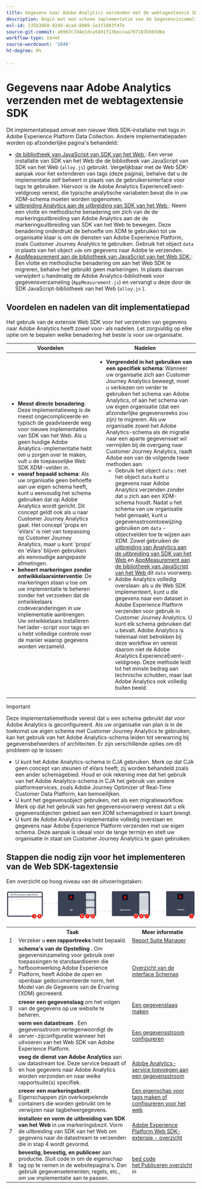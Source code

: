 ```yaml
---
title: Gegevens naar Adobe Analytics verzenden met de webtagextensie SDK
description: Begin met een schone implementatie van de Gegevensinzameling van Adobe Experience Platform om gegevens naar Adobe Analytics te verzenden gebruikend XDM en de het gebiedsgroep van Adobe Analytics ExperienceEvent.
exl-id: 235b3d68-92dd-4ca4-8889-1e1f2d83f47e
source-git-commit: a6967c7d4e1dca5491f13beccaa797167b503d6e
workflow-type: tm+mt
source-wordcount: '1040'
ht-degree: 0%

---
```


# Gegevens naar Adobe Analytics verzenden met de webtagextensie SDK

Dit implementatiepad omvat een nieuwe Web SDK-installatie met tags in Adobe Experience Platform Data Collection. Andere implementatiepaden worden op afzonderlijke pagina&#39;s behandeld:

* [ de bibliotheek van JavaScript van SDK van het Web ](web-sdk-javascript-library.md): Een verse installatie van SDK van het Web die de bibliotheek van JavaScript van SDK van het Web (`alloy.js`) gebruikt. Vergelijkbaar met de Web SDK-aanpak voor het extenderen van tags (deze pagina), behalve dat u de implementatie zelf beheert in plaats van de gebruikersinterface voor tags te gebruiken. Hiervoor is de Adobe Analytics ExperienceEvent-veldgroep vereist, die typische analytische variabelen bevat die in uw XDM-schema moeten worden opgenomen.
* [ uitbreiding Analytics aan de uitbreiding van SDK van het Web ](analytics-extension-to-web-sdk.md): Neem een vlotte en methodische benadering om zich van de de markeringsuitbreiding van Adobe Analytics aan de de markeringsuitbreiding van SDK van het Web te bewegen. Deze benadering onderdrukt de behoefte om XDM te gebruiken tot uw organisatie klaar is om de diensten van Adobe Experience Platform, zoals Customer Journey Analytics te gebruiken. Gebruik het object `data` in plaats van het object `xdm` om gegevens naar Adobe te verzenden.
* [ AppMeasurement aan de bibliotheek van JavaScript van het Web SDK ](appmeasurement-to-web-sdk.md): Een vlotte en methodische benadering om aan het Web SDK te migreren, behalve het gebruikt geen markeringen. In plaats daarvan verwijdert u handmatig de Adobe Analytics-bibliotheek voor gegevensverzameling (`AppMeasurement.js`) en vervangt u deze door de SDK JavaScript-bibliotheek van het Web (`alloy.js` ).

## Voordelen en nadelen van dit implementatiepad

Het gebruik van de extensie Web SDK voor het verzenden van gegevens naar Adobe Analytics heeft zowel voor- als nadelen. Let zorgvuldig op elke optie om te bepalen welke benadering het beste is voor uw organisatie.

| Voordelen | Nadelen |
| --- | --- |
| <ul><li>**Meest directe benadering**: Deze implementatieweg is de meest ongecompliceerde en typisch de geadviseerde weg voor nieuwe implementaties van SDK van het Web. Als u geen huidige Adobe Analytics-implementatie hebt om u zorgen over te maken, vult u de toepasselijke Web SDK XDM-velden in.</li><li>**vooraf bepaald schema**: Als uw organisatie geen behoefte aan uw eigen schema heeft, kunt u eenvoudig het schema gebruiken dat op Adobe Analytics wordt gericht. Dit concept geldt ook als u naar Customer Journey Analytics gaat. Het concept &#39;props en &#39;eVars&#39; is niet van toepassing op Customer Journey Analytics, maar u kunt &#39;props&#39; en &#39;eVars&#39; blijven gebruiken als eenvoudige aangepaste afmetingen.</li><li>**beheert markeringen zonder ontwikkelaarsinterventie**: De markeringen staan u toe om uw implementatie te beheren zonder het verzoeken dat de ontwikkelaars codeveranderingen in uw implementatie aanbrengen. Uw ontwikkelaars installeren het lader-script voor tags en u hebt volledige controle over de manier waarop gegevens worden verzameld.</li></ul> | <ul><li>**Vergrendeld in het gebruiken van een specifiek schema**: Wanneer uw organisatie zich aan Customer Journey Analytics beweegt, moet u verkiezen om verder te gebruiken het schema van Adobe Analytics, of aan het schema van uw eigen organisatie (dat een afzonderlijke gegevensreeks zou zijn) te migreren. Als uw organisatie zowel het Adobe Analytics-schema als de migratie naar een aparte gegevensset wil vermijden bij de overgang naar Customer Journey Analytics, raadt Adobe een van de volgende twee methoden aan:<ul><li>Gebruik het object `data` : met het object `data` kunt u gegevens naar Adobe Analytics verzenden zonder dat u zich aan een XDM-schema houdt. Nadat u het schema van uw organisatie hebt gemaakt, kunt u gegevensstroomtoewijzing gebruiken om `data` -objectvelden toe te wijzen aan XDM. Zowel gebruiken de [ uitbreiding van Analytics aan de uitbreiding van SDK van het Web ](analytics-extension-to-web-sdk.md) en [ AppMeasurement aan de bibliotheek van JavaScript van het Web ](appmeasurement-to-web-sdk.md) dit `data` voorwerp.</li><li>Adobe Analytics volledig overslaan: als u de Web SDK implementeert, kunt u die gegevens naar een dataset in Adobe Experience Platform verzenden voor gebruik in Customer Journey Analytics. U kunt elk schema gebruiken dat u bevalt. Adobe Analytics is helemaal niet betrokken bij deze workflow en vereist daarom niet de Adobe Analytics ExperienceEvent-veldgroep. Deze methode leidt tot het minste bedrag aan technische schulden, maar laat Adobe Analytics ook volledig buiten beeld.</li></ul></ul> |

>[!IMPORTANT]
>
>Deze implementatiemethode vereist dat u een schema gebruikt dat voor Adobe Analytics is geconfigureerd. Als uw organisatie van plan is in de toekomst uw eigen schema met Customer Journey Analytics te gebruiken, kan het gebruik van het Adobe Analytics-schema leiden tot verwarring bij gegevensbeheerders of architecten. Er zijn verschillende opties om dit probleem op te lossen:
>
>* U kunt het Adobe Analytics-schema in CJA gebruiken. Merk op dat CJA geen concept van steunen of eVars heeft; zij worden behandeld zoals een ander schemagebied. Houd er ook rekening mee dat het gebruik van het Adobe Analytics-schema in CJA het gebruik van andere platformservices, zoals Adobe Journey Optimizer of Real-Time Customer Data Platform, kan bemoeilijken.
>* U kunt het gegevensobject gebruiken, net als een migratieworkflow. Merk op dat het gebruik van het gegevensvoorwerp vereist dat u elk gegevensobjecten gebied aan een XDM schemagebied in kaart brengt.
>* U kunt de Adobe Analytics-implementatie volledig overslaan en gegevens naar Adobe Experience Platform verzenden met uw eigen schema. Deze aanpak is ideaal voor de lange termijn en stelt uw organisatie in staat om Customer Journey Analytics te gaan gebruiken.

## Stappen die nodig zijn voor het implementeren van de Web SDK-tagextensie

Een overzicht op hoog niveau van de uitvoeringstaken:

![ hoe te om Adobe Analytics uit te voeren gebruikend het de uitbreidingswerkschema van SDK van het Web, zoals die in deze sectie wordt beschreven.](../../assets/websdk-extension-annotated.png)

<table style="width:100%">

<tr>
<th style="width:5%"></th><th style="width:60%"><b>Taak</b></th><th style="width:35%"><b>Meer informatie</b></th>
</tr>

<tr>
<td>1</td>
<td>Verzeker u <b> een rapportreeks </b> hebt bepaald.</td>
<td><a href="/help/admin/tools/manage-rs/report-suites-admin.md">Report Suite Manager</a></td>
</tr>

<tr>
<td>2</td>
<td><b> schema's van de Opstelling </b>. Om gegevensinzameling voor gebruik over toepassingen te standaardiseren die hefboomwerking Adobe Experience Platform, heeft Adobe de open en openbaar gedocumenteerde norm, het Model van de Gegevens van de Ervaring (XDM) gecreeerd.</td>
<td><a href="https://experienceleague.adobe.com/docs/experience-platform/xdm/ui/overview.html?lang=nl-NL">Overzicht van de interface Schemas</a></td>
</tr>

<tr>
<td>3</td>
<td><b> creeer een gegevenslaag </b> om het volgen van de gegevens op uw website te beheren.</td>
<td><a href="../../prepare/data-layer.md">Een gegevenslaag maken</a></td>
</tr>

<tr>
<td>4</td>
<td><b> vorm een datastream </b>. Een gegevensstroom vertegenwoordigt de server-zijconfiguratie wanneer het uitvoeren van het Web SDK van Adobe Experience Platform.</td>
<td><a href="https://experienceleague.adobe.com/docs/experience-platform/edge/datastreams/configure.html?lang=nl-NL">Een gegevensstroom configureren<a></td> 
</tr>

<tr>
<td>5</td> 
<td><b> voeg de dienst van Adobe Analytics </b> aan uw datastream toe. Deze service bepaalt of en hoe gegevens naar Adobe Analytics worden verzonden en naar welke rapportsuite(s) specifiek.</td>
<td><a href="https://experienceleague.adobe.com/docs/experience-platform/edge/datastreams/configure.html?lang=nl-NL#analytics">Adobe Analytics-service toevoegen aan een gegevensstroom</a></td>
</tr>

<tr>
<td>6</td>
<td><b> creeer een markeringsbezit </b>. Eigenschappen zijn overkoepelende containers die worden gebruikt om te verwijzen naar tagbeheergegevens.</td>
<td><a href="https://experienceleague.adobe.com/docs/experience-platform/tags/admin/companies-and-properties.html?lang=nl-NL#for-web">Een eigenschap voor tags maken of configureren voor het web</a></td>
</tr>

<tr>
<td>7</td> 
<td><b> installeer en vorm de uitbreiding van SDK van het Web </b> in uw markeringsbezit. Vorm de uitbreiding van SDK van het Web om gegevens naar de datastream te verzenden die in stap 4 wordt gevormd.</td>
<td><a href="https://experienceleague.adobe.com/docs/experience-platform/tags/extensions/client/sdk/overview.html?lang=nl-NL">Adobe Experience Platform Web SDK-extensie - overzicht</a></td>
</tr>

<tr>
<td>8</td>
<td><b> bevestig, bevestig, en publiceer </b> aan productie. Sluit code in om de eigenschap tag op te nemen in de websitepagina's. Dan gebruik gegevenselementen, regels, etc., om uw implementatie aan te passen.</td>
<td><a href="https://experienceleague.adobe.com/docs/experience-platform/tags/publish/environments/environments.html?lang=nl-NL#embed-code"> bed code </a><br/> <a href="https://experienceleague.adobe.com/docs/experience-platform/tags/publish/overview.html?lang=nl-NL"> het Publiceren overzicht </a> in</td>
</tr>

</table>

